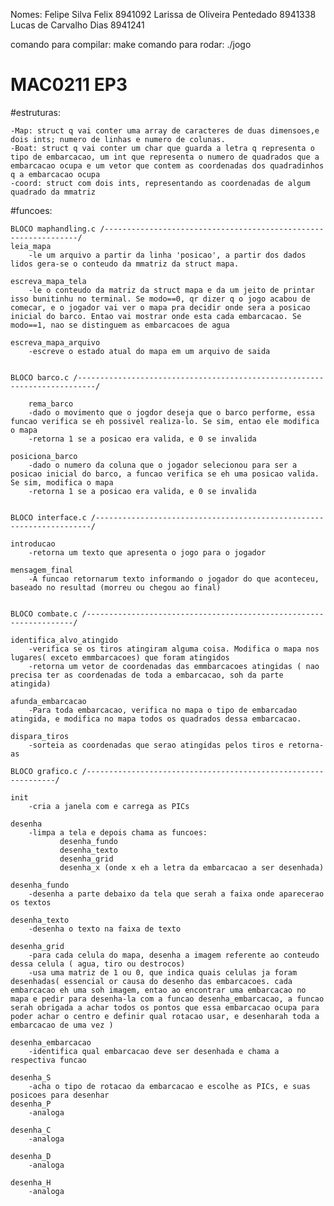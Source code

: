 Nomes:
	Felipe Silva Felix 8941092
	Larissa de Oliveira Pentedado 8941338
	Lucas de Carvalho Dias 8941241

comando para compilar: make
comando para rodar: ./jogo <caminho do mapa> <caminho do output>
	
# MAC0211 EP3
#estruturas:

	-Map: struct q vai conter uma array de caracteres de duas dimensoes,e dois ints; numero de linhas e numero de colunas.
	-Boat: struct q vai conter um char que guarda a letra q representa o tipo de embarcacao, um int que representa o numero de quadrados que a embarcacao ocupa e um vetor que contem as coordenadas dos quadradinhos q a embarcacao ocupa
	-coord: struct com dois ints, representando as coordenadas de algum quadrado da mmatriz

#funcoes:

	BLOCO maphandling.c /----------------------------------------------------------------/
	leia_mapa
		-le um arquivo a partir da linha 'posicao', a partir dos dados lidos gera-se o conteudo da mmatriz da struct mapa.

	escreva_mapa_tela
		-le o conteudo da matriz da struct mapa e da um jeito de printar isso bunitinhu no terminal. Se modo==0, qr dizer q o jogo acabou de comecar, e o jogador vai ver o mapa pra decidir onde sera a posicao inicial do barco. Entao vai mostrar onde esta cada embarcacao. Se modo==1, nao se distinguem as embarcacoes de agua
	
	escreva_mapa_arquivo
		-escreve o estado atual do mapa em um arquivo de saida


	BLOCO barco.c /--------------------------------------------------------------------------/

		rema_barco
		-dado o movimento que o jogdor deseja que o barco performe, essa funcao verifica se eh possivel realiza-lo. Se sim, entao ele modifica o mapa
		-retorna 1 se a posicao era valida, e 0 se invalida

	posiciona_barco
		-dado o numero da coluna que o jogador selecionou para ser a posicao inicial do barco, a funcao verifica se eh uma posicao valida. Se sim, modifica o mapa
		-retorna 1 se a posicao era valida, e 0 se invalida
	

	BLOCO interface.c /---------------------------------------------------------------------/

	introducao
		-retorna um texto que apresenta o jogo para o jogador

	mensagem_final
		-A funcao retornarum texto informando o jogador do que aconteceu, baseado no resultad (morreu ou chegou ao final)
	

	BLOCO combate.c /-------------------------------------------------------------------/	
	
	identifica_alvo_atingido
		-verifica se os tiros atingiram alguma coisa. Modifica o mapa nos lugares( exceto emmbarcacoes) que foram atingidos
		-retorna um vetor de coordenadas das emmbarcacoes atingidas ( nao precisa ter as coordenadas de toda a embarcacao, soh da parte atingida)

	afunda_embarcacao
		-Para toda embarcacao, verifica no mapa o tipo de embarcadao atingida, e modifica no mapa todos os quadrados dessa embarcacao.

	dispara_tiros 
		-sorteia as coordenadas que serao atingidas pelos tiros e retorna-as

	BLOCO grafico.c /---------------------------------------------------------------/

	init
		-cria a janela com e carrega as PICs

	desenha
		-limpa a tela e depois chama as funcoes:
		       desenha_fundo
		       desenha_texto	
		       desenha_grid
		       desenha_x (onde x eh a letra da embarcacao a ser desenhada)

	desenha_fundo
		-desenha a parte debaixo da tela que serah a faixa onde aparecerao os textos

	desenha_texto
		-desenha o texto na faixa de texto

	desenha_grid
		-para cada celula do mapa, desenha a imagem referente ao conteudo dessa celula ( agua, tiro ou destrocos)
		-usa uma matriz de 1 ou 0, que indica quais celulas ja foram desenhadas( essencial or causa do desenho das embarcacoes. cada embarcacao eh uma soh imagem, entao ao encontrar uma embarcacao no mapa e pedir para desenha-la com a funcao desenha_embarcacao, a funcao serah obrigada a achar todos os pontos que essa embarcacao ocupa para poder achar o centro e definir qual rotacao usar, e desenharah toda a embarcacao de uma vez )

	desenha_embarcacao
		-identifica qual embarcacao deve ser desenhada e chama a respectiva funcao
		
	desenha_S
		-acha o tipo de rotacao da embarcacao e escolhe as PICs, e suas posicoes para desenhar
	desenha_P
		-analoga

	desenha_C
		-analoga

	desenha_D
		-analoga

	desenha_H
		-analoga